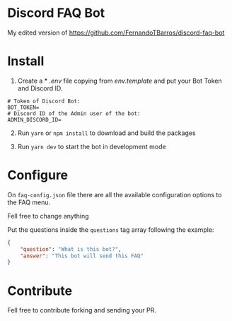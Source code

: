 # Discord FAQ Bot
My edited version of https://github.com/FernandoTBarros/discord-faq-bot

# Install
1. Create a * *.env* file copying from *env.template* and put your Bot Token and Discord ID.

```.env
# Token of Discord Bot:
BOT_TOKEN=
# Discord ID of the Admin user of the bot:
ADMIN_DISCORD_ID=
```

2. Run `yarn` or `npm install` to download and build the packages

3. Run `yarn dev` to start the bot in development mode

# Configure
On `faq-config.json` file there are all the available configuration options to the FAQ menu. 

Fell free to change anything

Put the questions inside the `questions` tag array following the example:
```JSON
{
	"question": "What is this bot?",
	"answer": "This bot will send this FAQ"
}
```

# Contribute
Fell free to contribute forking and sending your PR.
